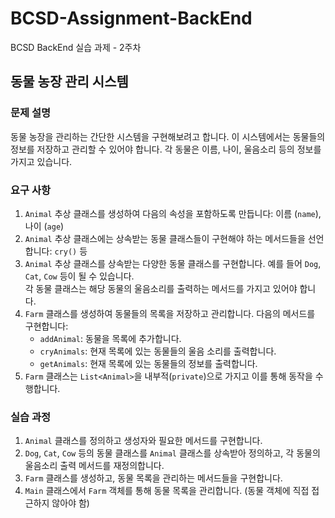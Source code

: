 # BCSD-Assignment-BackEnd
BCSD BackEnd 실습 과제 - 2주차

## 동물 농장 관리 시스템
### 문제 설명
동물 농장을 관리하는 간단한 시스템을 구현해보려고 합니다. 이 시스템에서는 동물들의 정보를 저장하고 관리할 수 있어야 합니다. 각 동물은 이름, 나이, 울음소리 등의 정보를 가지고 있습니다.

### 요구 사항
1. `Animal` 추상 클래스를 생성하여 다음의 속성을 포함하도록 만듭니다: 이름 (`name`), 나이 (`age`)
2. `Animal` 추상 클래스에는 상속받는 동물 클래스들이 구현해야 하는 메서드들을 선언합니다: `cry()` 등
3. `Animal` 추상 클래스를 상속받는 다양한 동물 클래스를 구현합니다. 예를 들어 `Dog`, `Cat`, `Cow` 등이 될 수 있습니다.<br>각 동물 클래스는 해당 동물의 울음소리를 출력하는 메서드를 가지고 있어야 합니다.
4. `Farm` 클래스를 생성하여 동물들의 목록을 저장하고 관리합니다. 다음의 메서드를 구현합니다:
   - `addAnimal`: 동물을 목록에 추가합니다.
   - `cryAnimals`: 현재 목록에 있는 동물들의 울음 소리를 출력합니다.
   - `getAnimals`: 현재 목록에 있는 동물들의 정보를 출력합니다.
5. `Farm` 클래스는 `List<Animal>`을 내부적(`private`)으로 가지고 이를 통해 동작을 수행합니다.

### 실습 과정
1. `Animal` 클래스를 정의하고 생성자와 필요한 메서드를 구현합니다.
2. `Dog`, `Cat`, `Cow` 등의 동물 클래스를 `Animal` 클래스를 상속받아 정의하고, 각 동물의 울음소리 출력 메서드를 재정의합니다.
3. `Farm` 클래스를 생성하고, 동물 목록을 관리하는 메서드들을 구현합니다.
4. `Main` 클래스에서 `Farm` 객체를 통해 동물 목록을 관리합니다. (동물 객체에 직접 접근하지 않아야 함)
